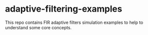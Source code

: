 # adaptive-filtering-examples
This repo contains FIR adaptive filters simulation examples to help to understand some core concepts.
